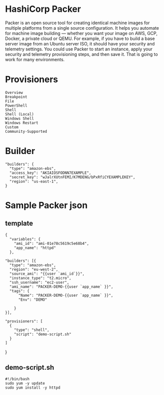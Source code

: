 # HashiCorp Packer

Packer is an open source tool for creating identical machine images for multiple platforms from a single source configuration. It helps you automate for machine image building — whether you want your image on AWS, GCP, Docker, a private cloud or QEMU. For example, if you have to build a base server image from an Ubuntu server ISO, it should have your security and telemetry settings. You could use Packer to start an instance, apply your security and telemetry provisioning steps, and then save it. That is going to work for many environments.




# Provisioners

    Overview
    Breakpoint
    File
    PowerShell
    Shell
    Shell (Local)
    Windows Shell
    Windows Restart
    Custom
    Community-Supported
  
  
  
# Builder  


    "builders": {
      "type": "amazon-ebs",
      "access_key": "AKIAIOSFODNN7EXAMPLE",
      "secret_key": "wJalrXUtnFEMI/K7MDENG/bPxRfiCYEXAMPLEKEY",
      "region": "us-east-1",
    }
  
  
# Sample Packer json

## template 

    {
      "variables": {
        "ami_id": "ami-01e78c5619c5e68b4",
        "app_name": "httpd"
      },

    "builders": [{
      "type": "amazon-ebs",
      "region": "eu-west-2",
      "source_ami": "{{user `ami_id`}}",
      "instance_type": "t2.micro",
      "ssh_username": "ec2-user",
      "ami_name": "PACKER-DEMO-{{user `app_name` }}",
      "tags": {
          "Name": "PACKER-DEMO-{{user `app_name` }}",
          "Env": "DEMO"

        }
    }],

    "provisioners": [
      {
        "type": "shell",
        "script": "demo-script.sh"
      }
    ]

  }
  
## demo-script.sh

    #!/bin/bash
    sudo yum -y update
    sudo yum install -y httpd
